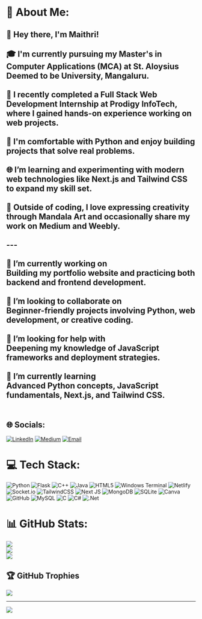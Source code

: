 # 💫 About Me:
## 👋 Hey there, I'm Maithri!<br><br>🎓 I'm currently pursuing my Master's in Computer Applications (MCA) at **St. Aloysius Deemed to be University**, Mangaluru.<br><br>💼 I recently completed a **Full Stack Web Development Internship** at **Prodigy InfoTech**, where I gained hands-on experience working on web projects.<br><br>🐍 I'm comfortable with **Python** and enjoy building projects that solve real problems.<br><br>🌐 I’m learning and experimenting with modern web technologies like **Next.js** and **Tailwind CSS** to expand my skill set.<br><br>🎨 Outside of coding, I love expressing creativity through **Mandala Art** and occasionally share my work on **Medium** and **Weebly**.<br><br>---<br><br>🔭 I’m currently working on  <br>Building my portfolio website and practicing both backend and frontend development.<br><br>👯 I’m looking to collaborate on  <br>Beginner-friendly projects involving Python, web development, or creative coding.<br><br>🤝 I’m looking for help with  <br>Deepening my knowledge of JavaScript frameworks and deployment strategies.<br><br>🌱 I’m currently learning  <br>Advanced Python concepts, JavaScript fundamentals, Next.js, and Tailwind CSS.<br><br>


## 🌐 Socials:
[![LinkedIn](https://img.shields.io/badge/LinkedIn-%230077B5.svg?logo=linkedin&logoColor=white)](https://www.linkedin.com/in/maithri-suvarna-1532b0283/) 
[![Medium](https://img.shields.io/badge/Medium-12100E?logo=medium&logoColor=white)](https://medium.com/@smaithri039) 
[![Email](https://img.shields.io/badge/Email-D14836?logo=gmail&logoColor=white)](mailto:smaithri039@gmail.com)


# 💻 Tech Stack:
![Python](https://img.shields.io/badge/python-3670A0?style=for-the-badge&logo=python&logoColor=ffdd54) ![Flask](https://img.shields.io/badge/flask-%23000.svg?style=for-the-badge&logo=flask&logoColor=white) ![C++](https://img.shields.io/badge/c++-%2300599C.svg?style=for-the-badge&logo=c%2B%2B&logoColor=white) ![Java](https://img.shields.io/badge/java-%23ED8B00.svg?style=for-the-badge&logo=openjdk&logoColor=white) ![HTML5](https://img.shields.io/badge/html5-%23E34F26.svg?style=for-the-badge&logo=html5&logoColor=white) ![Windows Terminal](https://img.shields.io/badge/Windows%20Terminal-%234D4D4D.svg?style=for-the-badge&logo=windows-terminal&logoColor=white) ![Netlify](https://img.shields.io/badge/netlify-%23000000.svg?style=for-the-badge&logo=netlify&logoColor=#00C7B7) ![Socket.io](https://img.shields.io/badge/Socket.io-black?style=for-the-badge&logo=socket.io&badgeColor=010101) ![TailwindCSS](https://img.shields.io/badge/tailwindcss-%2338B2AC.svg?style=for-the-badge&logo=tailwind-css&logoColor=white) ![Next JS](https://img.shields.io/badge/Next-black?style=for-the-badge&logo=next.js&logoColor=white) ![MongoDB](https://img.shields.io/badge/MongoDB-%234ea94b.svg?style=for-the-badge&logo=mongodb&logoColor=white) ![SQLite](https://img.shields.io/badge/sqlite-%2307405e.svg?style=for-the-badge&logo=sqlite&logoColor=white) ![Canva](https://img.shields.io/badge/Canva-%2300C4CC.svg?style=for-the-badge&logo=Canva&logoColor=white) ![GitHub](https://img.shields.io/badge/github-%23121011.svg?style=for-the-badge&logo=github&logoColor=white) ![MySQL](https://img.shields.io/badge/mysql-4479A1.svg?style=for-the-badge&logo=mysql&logoColor=white) ![C](https://img.shields.io/badge/c-%2300599C.svg?style=for-the-badge&logo=c&logoColor=white) ![C#](https://img.shields.io/badge/c%23-%23239120.svg?style=for-the-badge&logo=csharp&logoColor=white) ![.Net](https://img.shields.io/badge/.NET-5C2D91?style=for-the-badge&logo=.net&logoColor=white)
# 📊 GitHub Stats:
![](https://github-readme-stats.vercel.app/api?username=codemy3&theme=dark&hide_border=true&include_all_commits=true&count_private=false)<br/>
![](https://nirzak-streak-stats.vercel.app/?user=codemy3&theme=dark&hide_border=true)<br/>
![](https://github-readme-stats.vercel.app/api/top-langs/?username=codemy3&theme=dark&hide_border=true&include_all_commits=true&count_private=false&layout=compact)

## 🏆 GitHub Trophies
![](https://github-profile-trophy.vercel.app/?username=codemy3&theme=radical&no-frame=false&no-bg=false&margin-w=4)

---
[![](https://visitcount.itsvg.in/api?id=codemy3&icon=1&color=0)](https://visitcount.itsvg.in)

<!-- Proudly created with GPRM ( https://gprm.itsvg.in ) -->
